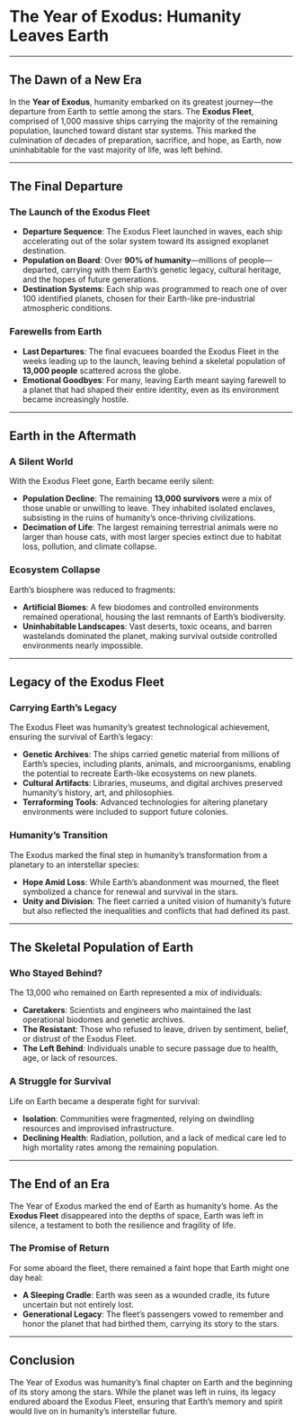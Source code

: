 # The Year of Exodus: Humanity Leaves Earth  

---

## **The Dawn of a New Era**  

In the **Year of Exodus**, humanity embarked on its greatest journey—the departure from Earth to settle among the stars. The **Exodus Fleet**, comprised of 1,000 massive ships carrying the majority of the remaining population, launched toward distant star systems. This marked the culmination of decades of preparation, sacrifice, and hope, as Earth, now uninhabitable for the vast majority of life, was left behind.  

---

## **The Final Departure**  

### **The Launch of the Exodus Fleet**  
- **Departure Sequence**: The Exodus Fleet launched in waves, each ship accelerating out of the solar system toward its assigned exoplanet destination.  
- **Population on Board**: Over **90% of humanity**—millions of people—departed, carrying with them Earth’s genetic legacy, cultural heritage, and the hopes of future generations.  
- **Destination Systems**: Each ship was programmed to reach one of over 100 identified planets, chosen for their Earth-like pre-industrial atmospheric conditions.  

### **Farewells from Earth**  
- **Last Departures**: The final evacuees boarded the Exodus Fleet in the weeks leading up to the launch, leaving behind a skeletal population of **13,000 people** scattered across the globe.  
- **Emotional Goodbyes**: For many, leaving Earth meant saying farewell to a planet that had shaped their entire identity, even as its environment became increasingly hostile.  

---

## **Earth in the Aftermath**  

### **A Silent World**  
With the Exodus Fleet gone, Earth became eerily silent:  
- **Population Decline**: The remaining **13,000 survivors** were a mix of those unable or unwilling to leave. They inhabited isolated enclaves, subsisting in the ruins of humanity’s once-thriving civilizations.  
- **Decimation of Life**: The largest remaining terrestrial animals were no larger than house cats, with most larger species extinct due to habitat loss, pollution, and climate collapse.  

### **Ecosystem Collapse**  
Earth’s biosphere was reduced to fragments:  
- **Artificial Biomes**: A few biodomes and controlled environments remained operational, housing the last remnants of Earth’s biodiversity.  
- **Uninhabitable Landscapes**: Vast deserts, toxic oceans, and barren wastelands dominated the planet, making survival outside controlled environments nearly impossible.  

---

## **Legacy of the Exodus Fleet**  

### **Carrying Earth’s Legacy**  
The Exodus Fleet was humanity’s greatest technological achievement, ensuring the survival of Earth’s legacy:  
- **Genetic Archives**: The ships carried genetic material from millions of Earth’s species, including plants, animals, and microorganisms, enabling the potential to recreate Earth-like ecosystems on new planets.  
- **Cultural Artifacts**: Libraries, museums, and digital archives preserved humanity’s history, art, and philosophies.  
- **Terraforming Tools**: Advanced technologies for altering planetary environments were included to support future colonies.  

### **Humanity’s Transition**  
The Exodus marked the final step in humanity’s transformation from a planetary to an interstellar species:  
- **Hope Amid Loss**: While Earth’s abandonment was mourned, the fleet symbolized a chance for renewal and survival in the stars.  
- **Unity and Division**: The fleet carried a united vision of humanity’s future but also reflected the inequalities and conflicts that had defined its past.  

---

## **The Skeletal Population of Earth**  

### **Who Stayed Behind?**  
The 13,000 who remained on Earth represented a mix of individuals:  
- **Caretakers**: Scientists and engineers who maintained the last operational biodomes and genetic archives.  
- **The Resistant**: Those who refused to leave, driven by sentiment, belief, or distrust of the Exodus Fleet.  
- **The Left Behind**: Individuals unable to secure passage due to health, age, or lack of resources.  

### **A Struggle for Survival**  
Life on Earth became a desperate fight for survival:  
- **Isolation**: Communities were fragmented, relying on dwindling resources and improvised infrastructure.  
- **Declining Health**: Radiation, pollution, and a lack of medical care led to high mortality rates among the remaining population.  

---

## **The End of an Era**  

The Year of Exodus marked the end of Earth as humanity’s home. As the **Exodus Fleet** disappeared into the depths of space, Earth was left in silence, a testament to both the resilience and fragility of life.  

### **The Promise of Return**  
For some aboard the fleet, there remained a faint hope that Earth might one day heal:  
- **A Sleeping Cradle**: Earth was seen as a wounded cradle, its future uncertain but not entirely lost.  
- **Generational Legacy**: The fleet’s passengers vowed to remember and honor the planet that had birthed them, carrying its story to the stars.  

---

## **Conclusion**  

The Year of Exodus was humanity’s final chapter on Earth and the beginning of its story among the stars. While the planet was left in ruins, its legacy endured aboard the Exodus Fleet, ensuring that Earth’s memory and spirit would live on in humanity’s interstellar future.
